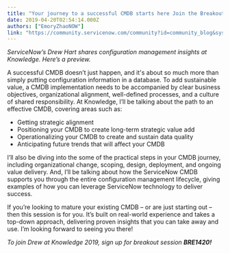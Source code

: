 ```yaml
---
title: "Your journey to a successful CMDB starts here Join the Breakout at Knowledge "
date: 2019-04-20T02:54:14.000Z
authors: ["EmoryZhaoNOW"]
link: "https://community.servicenow.com/community?id=community_blog&sys_id=fd0e282fdbbc3f0cfece0b55ca961984"
---
```

<p><em>ServiceNow’s Drew Hart shares configuration management insights at Knowledge. Here’s a preview.</em></p>
<p>A successful CMDB doesn’t just happen, and it&#39;s about so much more than simply putting configuration information in a database. To add sustainable value, a CMDB implementation needs to be accompanied by clear business objectives, organizational alignment, well-defined processes, and a culture of shared responsibility. At Knowledge, I’ll be talking about the path to an effective CMDB, covering areas such as:</p>
<ul><li>Getting strategic alignment</li><li>Positioning your CMDB to create long-term strategic value add</li><li>Operationalizing your CMDB to create and sustain data quality</li><li>Anticipating future trends that will affect your CMDB</li></ul>
<p>I’ll also be diving into the some of the practical steps in your CMDB journey, including organizational change, scoping, design, deployment, and ongoing value delivery. And, I’ll be talking about how the ServiceNow CMDB supports you through the entire configuration management lifecycle, giving examples of how you can leverage ServiceNow technology to deliver success.</p>
<p>If you’re looking to mature your existing CMDB – or are just starting out – then this session is for you. It’s built on real-world experience and takes a top-down approach, delivering proven insights that you can take away and use. I’m looking forward to seeing you there!</p>
<p><em>To join Drew at Knowledge 2019, sign up for breakout session <strong>BRE1420!</strong></em></p>